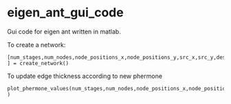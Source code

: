 # eigen_ant_gui_code
Gui code for eigen ant written in matlab.


To create a network: 
```
[num_stages,num_nodes,node_positions_x,node_positions_y,src_x,src_y,dest_x,dest_y,phermone_matrix,distance_matrix ] = create_network()
```

To update edge thickness according to new phermone 
```
plot_phermone_values(num_stages,num_nodes,node_positions_x,node_positions_y,src_x,src_y,dest_x,dest_y,phermone_matrix )
```
